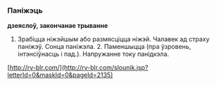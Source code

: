 ### Паніжэць
**дзеяслоў, закончанае трыванне**

1. Зрабіцца ніжэйшым або размясціцца ніжэй. Чалавек ад страху паніжэў. Сонца паніжэла. 2. Паменшыцца (пра ўзровень, інтэнсіўнасць і пад.). Напружанне току панідкэла.

<a rel="author">[http://rv-blr.com/](http://rv-blr.com/slounik.jsp?letterId=0&maskId=0&pageId=2135)</a>
